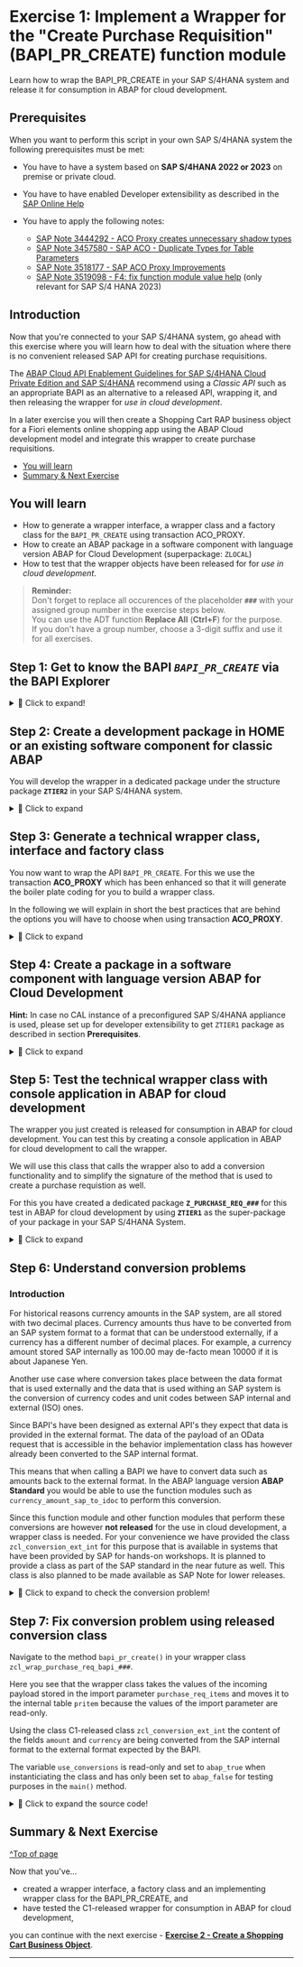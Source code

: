  # Exercise 1: Implement a Wrapper for the "Create Purchase Requisition" (BAPI_PR_CREATE) function module
<!-- description --> Learn how to wrap the BAPI_PR_CREATE in your SAP S/4HANA system and release it for consumption in ABAP for cloud development.

## Prerequisites

When you want to perform this script in your own SAP S/4HANA system the following prerequisites must be met:     

- You have to have a system based on **SAP S/4HANA 2022 or 2023** on premise or private cloud.
- You have to have enabled Developer extensibility as described in the [SAP Online Help](https://help.sap.com/docs/ABAP_PLATFORM_NEW/b5670aaaa2364a29935f40b16499972d/31367ef6c3e947059e0d7c1cbfcaae93.html?q=set%20up%20developer%20extensibility&locale=en-US)   
- You have to apply the following notes:  

  - [SAP Note 3444292 - ACO Proxy creates unnecessary shadow types](https://me.sap.com/notes/3444292)  
  - [SAP Note 3457580 - SAP ACO - Duplicate Types for Table Parameters](https://me.sap.com/notes/3457580)
  - [SAP Note 3518177 - SAP ACO Proxy Improvements](https://me.sap.com/notes/3518177)
  - [SAP Note 3519098 - F4: fix function module value help](https://me.sap.com/notes/3519098)   (only relevant for SAP S/4 HANA 2023)   

## Introduction
Now that you're connected to your SAP S/4HANA system, go ahead with this exercise where you will learn how to deal with the situation where there is no convenient released SAP API for creating purchase requisitions. 

The [ABAP Cloud API Enablement Guidelines for SAP S/4HANA Cloud Private Edition and SAP S/4HANA](https://www.sap.com/documents/2023/05/b0bd8ae6-747e-0010-bca6-c68f7e60039b.html) recommend using a _Classic API_ such as an appropriate BAPI as an alternative to a released API, wrapping it, and then releasing the wrapper for _use in cloud 
development_. 

In a later exercise you will then create a Shopping Cart RAP business object for a Fiori elements online shopping app using the ABAP Cloud development model and integrate this wrapper to create purchase requisitions.

- [You will learn](#you-will-learn)
- [Summary & Next Exercise](#summary--next-exercise)  


## You will learn
- How to generate a wrapper interface, a wrapper class and a factory class for the `BAPI_PR_CREATE` using transaction ACO_PROXY.
- How to create an ABAP package in a software component with 
language version ABAP for Cloud Development (superpackage: `ZLOCAL`)   
- How to test that the wrapper objects have been released for for _use in cloud development_.

> **Reminder:**   
> Don't forget to replace all occurences of the placeholder **`###`** with your assigned group number in the exercise steps below.  
> You can use the ADT function **Replace All** (**Ctrl+F**) for the purpose.   
> If you don't have a group number, choose a 3-digit suffix and use it for all exercises.


## Step 1: Get to know the BAPI _`BAPI_PR_CREATE`_ via the BAPI Explorer

<details>
  <summary>🔵 Click to expand!</summary>
  
The first step is to look for a suitable classic API to create purchase requisitions. You can use the BAPI Explorer for this purpose. Connect to the backend of your SAP S/4HANA system and start transaction **`BAPI`** by opening the embedded SAP GUI (**Ctrl+6**) and entering **`/nBAPI`** in the command field. For the purpose of this tutorial, we will use the non-released BAPI **`BAPI_PR_CREATE`**.

For that, switch to the **Alphabetical** view (1), look for the Business Object **`PurchaseRequisition`** (2), find and click on the method **`CreateFromData1`** (3). You can see that its function module is the **`BAPI_PR_CREATE`** (4).

<!-- ![BAPI explorer](images/bapi_explorer.png) -->
<img alt="BAPI explorer" src="images/bapi_explorer.png" width="70%">

In the **Documentation** tab you can find more information on what the BAPI is used for (in this case: to create purchase requisitions) and you can find examples for various scenarios and how to fill the respective parameter values.

In the **Tools** section you can click on the **Function Builder** and then click on **Display** to see the required parameters:

<!-- ![BAPI explorer - Tools](images/bapi_explorer-tools.png) -->
<img alt="BAPI explorer - Tools" src="images/bapi_explorer-tools.png" width="70%">

<!-- ![BAPI explorer - Function Builder](images/bapi_explorer-function_builder.png) -->
<img alt="BAPI explorer - Function Builder" src="images/bapi_explorer-function_builder.png" width="70%">

>The `BAPI_PR_CREATE` has a `TESTRUN` parameter that can be used to call the BAPI in validation mode. Some BAPI have a similar test mode that can be used to validate input data. It is best practice to make use of this test mode, if available, as we will address in more details in a later [exercise](./exercises/ex5/Readme.md) of this hands-on.

</details>

## Step 2: Create a development package in HOME or an existing software component for classic ABAP

You will develop the wrapper in a dedicated package under the structure package **`ZTIER2`** in your SAP S/4HANA system.   

<details>
  <summary>🔵 Click to expand</summary>
  
  1. In ADT, open your SAP S/4HANA system project folder, right click on it and select **New** > **ABAP Package** and enter the following values:   

     - Name:         **`ZTIER2_###`**   
     - Superpackage: **`ZTIER2`**      
     - Description:  **`Group ### - Tier2`.**      

  2. Select **Add to favorite packages** for easy access later on. Keep the Package Type as **Development** and click on **Next**.  

  3. Do not change anything in the following wizard window (where the software component HOME is selected), and click on **Next**.       

     <img alt="Create Tier 2 package" src="images/create_tier2_package_2.png" width="70%">    

  4. Create a new transport request and give it a meaningful name such as `classic ABAP development - Group ###` so that it can be more easily identified. 
     Then click on **Finish**. The package will be created.   


</details>  

## Step 3: Generate a technical wrapper class, interface and factory class

You now want to wrap the API `BAPI_PR_CREATE`. For this we use the transaction **ACO_PROXY** which has been enhanced so that it will generate the boiler plate coding for you to build a wrapper class.   

In the following we will explain in short the best practices that are behind the options you will have to choose when using transaction **ACO_PROXY**.  

<details>
  <summary>🔵 Click to expand</summary>

> **The interface:**     
> Depending on your specific use-case, you normally would need to access only certain specific functionalities and methods of the BAPI you want to expose. An ABAP Interface is the perfect development object for this purpose. The interface simplifies and restricts the usage of the underlying BAPI for the specific use-case, by exposing only the parameters that are needed. As a consequence, non-wrapped functionalities are forbidden.

> **The wrapper class:**    
> In addition you need a class to wrap the BAPI (implementing the interface) and implement its methods. The wrapper class has a method defined in the private section, `call_bapi_pr_create`, which has access to all the parameters of the underlying BAPI. Having this type of central private method is best practice. Internally, the wrapper class has access to all the parameters and then the interface has virtual access to all of these parameters and exposes publicly only the ones that are needed depending on the specific use-case. 

> **C1-release for use in cloud development:**    
> Since we plan to access the wrapped BAPI using the ABAP Cloud development model, it is good to provide the possibility to test it, and to keep wrapping-specific coding using the ABAP Cloud development model to a minimum. For this reason, the interface approach is recommended, and the wrapper class will not be released directly for consumption in ABAP for cloud development, but rather will be accessible via a factory class that will also be created.

> **The factory class:**
> A factory class is used to control the instantiation of the wrapper class and in order to be able to use it in ABAP for cloud development it has to be released for use in ABAP for cloud development. 

This approach has the advantage of a clear control of when and where an instance of the wrapper class is created, and in the event in which several wrapper classes are needed all their instantiations could be handled inside one single factory class.  Also, in case of wrapper classes this has the advantage that in case the wrapper class is changed throughout it's software lifecycle, at a later point in time a different class could be initialized, without changes to the consumer implementation. In this tutorial we follow the [clean code best practices](https://blogs.sap.com/2022/05/05/how-to-enable-clean-code-checks-for-abap/) for ABAP development. For example: the wrapper class is ready for ABAP Unit Tests and [ABAP Doc](https://blogs.sap.com/2013/04/29/abap-doc/) is implemented.


1. To create the interface, the class and the factory class for your BAPI start transaction **ACO_PROXY**.  

2. Enter the following values:   

   **A. Function Modules**    
      - Here you can select one or more function modules that will be wrapped by one single class. Please enter here only `BAPI_PR_CREATE`.  
        
   **B. Specify repository object names**    
      - **Name of a proxy class**: Enter a name for the wrapper class, e.g. `ZCL_WRAP_BAPI_PR_###`.   
      - **Package**: Select `ZTIER2_###`.       
      - **Create Interface**: Check the check box and choose a name for the interface, e.g. `ZIF_WRAP_BAPI_PR_###`  
      - **Create Factory Class**: Check the check box and choose a name for the factory class, e.g. `ZCL_F_WRAP_BAPI_PR_###`   

   **C. Options**   
      - Leave the default value **Pass destination via Constructor**  checked.   
      - Choose the radio-button **Class-Based Exceptions**       
      - Check the check box **Do not create Shadows of C1 Released Types**       
      - Check the check box **C1 Release**       
      - Check the check box **Create Private Methods**          

    
   <img alt="Start ACO_PROXY" src="images/start_aco_proxy_2.png" width="100%"> 

3. Press the green check mark <code style="color : name_color">**✔**</code> in the upper left corner or  **F8** to continue
   
4. Select optional values

   Transaction **ACO_PROXY** offers you to un-select optional values that shall not be part of the public interface.

   Only leave the following optional parameters of the 'BAPI_PR_CREATE' selected
   
   - NUMBER  
   - PRHEADEREXP  
   - PRHEADER  
   - PRHEADERX  
   - TESTRUN  
   - PRITEMX  
   - RETURN  

   and un-select all other optional parameters.

   Finally you have to press **Enter** and you have to select a transport to start the generation of the repository objects.   

   <img alt="Select optional parameters 1" src="images/rap640_parameter_010.png" width="70%">

   <img alt="Select optional parameters 2" src="images/rap640_parameter_020.png" width="70%">

   <img alt="Select optional parameters 3" src="images/rap640_parameter_030.png" width="70%">


6. Check the generated artefacts.

   <img alt="generated artefacts" src="images/ex1_step3_generated_artefacts.png" width="70%">    
   

 
</details>  

## Step 4: Create a package in a software component with language version ABAP for Cloud Development   

**Hint:** In case no CAL instance of a preconfigured SAP S/4HANA appliance is used, please set up for developer extensibility to get `ZTIER1` package as described in section **Prerequisites**.    

<details>
  <summary>🔵 Click to expand</summary>

  1. In ADT, open your SAP S/4HANA system project folder, right click on it and select **New** > **ABAP Package**.
  2. Enter the following values:         

     - Name:         **`Z_PURCHASE_REQ_###`**
     - Superpackage: **`ZTIER1`**
     - Description:  **`Group ### - Tier1`.**      

     Select **Add to favorite packages** for easy access later on. Keep the Package Type as **Development** and click on **Next**.    

  7. Click on **Next** and then **Next** again. Select a suitable transport request (or create a new one if needed) and then click on **Finish**.

    
      
</details>

## Step 5: Test the technical wrapper class with console application in ABAP for cloud development

The wrapper you just created is released for consumption in ABAP for cloud development. You can test this by creating a console application in ABAP for cloud development to call the wrapper. 

We will use this class that calls the wrapper also to add a conversion functionality and to simplify the signature of the method that is used to create a purchase requistion as well. 

For this you have created a dedicated package **`Z_PURCHASE_REQ_###`** for this test in ABAP for cloud development by using **`ZTIER1`** as the super-package of your package in your SAP S/4HANA System.

<details>
  <summary>🔵 Click to expand</summary>  
   
1. Create a class for the console application.  
   Right click on the newly created package **`Z_PURCHASE_REQ_###`** and select **New** > **ABAP Class** and enter the following values:  
    - **Name**: **`zcl_wrap_purchase_req_bapi_###`**   
    - **Description**: **Wrapper and test class**  

2. Click on **Next**, select a suitable transport request (or create a new one if needed) and then click on **Finish**.

3. You can check that the newly created class is a ABAP for cloud development class by checking that the **ABAP Language Version** is `ABAP Language for Cloud Development` in the **Properties** > **General** tab:

<!-- ![Console application language](images/console_application_language.png) -->
<img alt="Console application language" src="images/console_application_language.png" width="70%">

4. Implement the newly created class as shown below. The class calls the wrapper factory class and, given some input parameter values like the delivery date and the item price, creates a purchase requisition for that specific item and prints the information to the console.   
         
 <details>
  <summary>🟡📄 Click to expand and view or copy the source code!</summary>

```ABAP

CLASS zcl_wrap_purchase_req_bapi_### DEFINITION
  PUBLIC
  FINAL
  CREATE PUBLIC .

  PUBLIC SECTION.

    INTERFACES if_oo_adt_classrun .

    DATA use_conversions TYPE abap_boolean VALUE abap_true READ-ONLY.

    METHODS bapi_pr_create
      IMPORTING purchase_req_header TYPE zif_wrap_bapi_pr_###=>bapimereqheader
                purchase_req_items  TYPE zif_wrap_bapi_pr_###=>_bapimereqitemimp
                test_run            TYPE abap_bool
      EXPORTING pr_return_msg       TYPE zif_wrap_bapi_pr_###=>_bapiret2
      RETURNING VALUE(result)       TYPE banfn.



  PROTECTED SECTION.
  PRIVATE SECTION.




ENDCLASS.



CLASS zcl_wrap_purchase_req_bapi_### IMPLEMENTATION.
  METHOD if_oo_adt_classrun~main.

    DATA pr_returns TYPE bapirettab.

    "if the data element banfn is not released for the use in cloud develoment in your system
    "you have to use the shadow type zif_wrap_bapi_pr_###=>banfn
    DATA number  TYPE banfn  .
    "DATA number  TYPE zif_wrap_bapi_pr_###=>banfn  .

    DATA purchase_req_header TYPE zif_wrap_bapi_pr_###=>bapimereqheader .
    DATA purchase_req_items  TYPE zif_wrap_bapi_pr_###=>_bapimereqitemimp .

    DATA test_run TYPE abap_boolean .

    purchase_req_header = VALUE #( pr_type = 'NB' ).

    purchase_req_items = VALUE #( (
                              preq_item  = '00010'
                              plant      = '1010'
                              acctasscat = 'U'
                              currency   = 'EUR'                              
                              deliv_date = cl_abap_context_info=>get_system_date(  ) + 14   "format: yyyy-mm-dd (at least 10 days)
                              material   = 'ZPRINTER01'
                              matl_group = 'A001'
                              preq_price = '100'
                              quantity   = '1'
                              unit       = 'ST'
                              pur_group = '001'
                              purch_org = '1010'
                              short_text = 'ZPRINTER01'
                    ) ).

    "just for testing purposes "
*    use_conversions = abap_false.
*    purchase_req_items[ 1 ]-currency = 'JPY'.

    "in addition you can try out to use the BAPI in the test mode
*   test_run = abap_true.

    bapi_pr_create(
      EXPORTING
        purchase_req_header     = purchase_req_header
        purchase_req_items      = purchase_req_items
        test_run                = test_run
      IMPORTING
        pr_return_msg = pr_returns
      RECEIVING
        result        = number
    ).

    COMMIT WORK AND WAIT.

    IF test_run = abap_true.
      out->write( | test_run | ).
    ELSE.
      out->write( |purchase requistion number: { number  } | ).

      SELECT * FROM I_PurchaseRequisitionItemAPI01 WHERE PurchaseRequisition = @number
                                         INTO TABLE @DATA(purchase_requisitions).

      LOOP AT purchase_requisitions INTO DATA(purchase_requisition).
        out->write( | Item: { purchase_requisition-PurchaseRequisitionItem } Amount { purchase_requisition-PurchaseRequisitionPrice }  { purchase_requisition-PurReqnItemCurrency }| ).
      ENDLOOP.

    ENDIF.

    LOOP AT pr_returns INTO DATA(bapiret2_line).
      out->write( |bapi_return { bapiret2_line-type } : { bapiret2_line-message } | ).
    ENDLOOP.

  ENDMETHOD.


  METHOD bapi_pr_create.

*    DATA prheader TYPE zif_wrap_bapi_pr_###=>bapimereqheader .
    DATA prheaderx TYPE zif_wrap_bapi_pr_###=>bapimereqheaderx .
    DATA pritem  TYPE zif_wrap_bapi_pr_###=>_bapimereqitemimp .
    DATA pritemx  TYPE zif_wrap_bapi_pr_###=>_bapimereqitemx  .
    DATA pritemx_line LIKE LINE OF pritemx.
    DATA prheaderexp  TYPE zif_wrap_bapi_pr_###=>bapimereqheader .
    DATA conversion_message_line TYPE bapiret2.

    "if the data element banfn is not released for the use in cloud develoment in your system
    "you have to use the shadow type zif_wrap_bapi_pr_###=>banfn
    DATA number  TYPE banfn  .
    "DATA number  TYPE zif_wrap_bapi_pr_###=>banfn  .
    DATA conversion_messages TYPE bapirettab.

    prheaderx = VALUE #( pr_type = 'X' ).

    "item data has to be converted
    pritem = purchase_req_items.

    LOOP AT pritem ASSIGNING FIELD-SYMBOL(<pritem_line>).

      pritemx_line =
                      VALUE #(
                               preq_item  = '00010'
                               plant      = 'X'
                               acctasscat = 'X'
                               currency   = 'X'
                               deliv_date = 'X'
                               material   = 'X'
                               matl_group = 'X'
                               preq_price = 'X'
                               quantity   = 'X'
                               unit       = 'X'
                               pur_group  = 'X'
                               purch_org  = 'X'
                               short_text = 'X'
                              ) .

      APPEND pritemx_line TO pritemx.

      IF use_conversions = abap_true.

        TRY.

            zcl_conversion_ext_int=>get_instance( )->currency_amount_int_to_ext(
              EXPORTING
                currency    = <pritem_line>-Currency
                sap_amount  = CONV #( <pritem_line>-preq_price )
              IMPORTING
                bapi_amount = DATA(bapi_amount)
            ).

            zcl_conversion_ext_int=>get_instance( )->currency_code_int_to_ext(
              EXPORTING
                sap_code = <pritem_line>-Currency
              IMPORTING
                iso_code = DATA(bapi_currency)
            ).

            <pritem_line>-preq_price = bapi_amount.
            <pritem_line>-Currency = bapi_currency.

          CATCH zcx_conversion_ext_int INTO DATA(conversion_exception).

            conversion_message_line-id = conversion_exception->if_t100_message~t100key-msgid.
            conversion_message_line-number = conversion_exception->if_t100_message~t100key-msgno.
            conversion_message_line-type = if_abap_behv_message=>severity-warning.
            conversion_message_line-message_v1 = conversion_exception->attr1.
            conversion_message_line-message_v2 = conversion_exception->attr2.
            APPEND conversion_message_line TO conversion_messages.

        ENDTRY.
      ENDIF.
    ENDLOOP.

    TRY.
        zcl_f_wrap_bapi_pr_###=>create_instance( )->bapi_pr_create(
            EXPORTING
              prheader  = purchase_req_header
              prheaderx = prheaderx
              testrun   = test_run
            IMPORTING
              number      = number
              prheaderexp = prheaderexp
            CHANGING
              pritem          = pritem
              pritemx         = pritemx
              return          = pr_return_msg
              )
          .
        result = number.

        APPEND LINES OF conversion_messages TO pr_return_msg.

      CATCH cx_aco_application_exception cx_aco_communication_failure cx_aco_system_failure.
        "does not happen since there is no rfc call
        ASSERT 1 = 2.
    ENDTRY.

  ENDMETHOD.

ENDCLASS.


```

 </details>   

5. Save and activate your changes.   

6. Now run this class  by pressing F9.   

7. You shall see an output as follows:

   <img alt="Console output test class" src="images/console_output_test_class.png" width="70%">   

> Tip:  
> Add a breakpoint in the `bapi_pr_create()` method of your coding where your technical wrapper class `zcl_f_wrap_bapi_pr_###` is being called.    
> `zcl_f_wrap_bapi_pr_###=>create_instance( )->bapi_pr_create`   
  
 </details>



## Step 6: Understand conversion problems

### Introduction

For historical reasons currency amounts in the SAP system, are all stored with two decimal places. Currency amounts thus have to be converted from an SAP system format to a format that can be understood externally, if a currency has a different number of decimal places. For example, a currency amount stored SAP internally as 100.00 may de-facto mean 10000 if it is about Japanese Yen.  

Another use case where conversion takes place between the data format that is used externally and the data that is used withing an SAP system is the conversion of currency codes and unit codes between SAP internal and external (ISO) ones.   

Since BAPI's have been designed as external API's they expect that data is provided in the external format. The data of the payload of an OData request that is accessible in the behavior implementation class has however already been converted to the SAP internal format.   

This means that when calling a BAPI we have to convert data such as amounts back to the external format. In the ABAP language version **ABAP Standard** you would be able to use the function modules such as `currency_amount_sap_to_idoc` to perform this conversion.   

Since this function module and other function modules that perform these conversions are however **not released** for the use in cloud development, a wrapper class is needed. For your convenience we have provided the class `zcl_conversion_ext_int` for this purpose that is available in systems that have been provided by SAP for hands-on workshops. It is planned to provide a class as part of the SAP standard in the near future as well. This class is also planned to be made available as SAP Note for lower releases.   

<details>
  <summary>🔵 Click to expand to check the conversion problem!</summary>
  

### Check the conversion problem  

1. Open the class `zcl_wrap_purchase_req_bapi_###` in ADT.
2. Start the class by pressing **F9**.
3. Navigate to the `main` method
4. Remove the comment **Ctrl+>** from the lines   

   ```   
   *   use_conversions = abap_false.`
   *   purchase_req_items[ 1 ]-currency = 'JPY'.
   ```  
   <img alt="Change wrapper class I" src="images/06_000_adapt_wrapper_class.png" width="70%">   

5. Your code should now look like as follows:   

   <img alt="Change wrapper class I" src="images/06_010_adapt_wrapper_class.png" width="70%">   
   
8. Save and activate your changes.
9. Start the class by pressing **F9**.  

   <img alt="Change wrapper class I" src="images/06_020_adapt_wrapper_class.png" width="70%">   
 
By setting the global variable `use_conversions` to `abap_false` for testing purposes you have changed the behavior of your wrapper class such, that:   
- now Japanese Yen will be used to create the purchase requisition and that
- in method `bapi_pr_create()` now the conversion class `zcl_conversion_ext_int` is not used anymore to convert the amount from the SAP internal format to the external format   

As a result the value stored in the purchase requisition would be `1 JPY` instead of the intended amount `100 JPY`.   
  
</details>   

## Step 7: Fix conversion problem using released conversion class

Navigate to the method `bapi_pr_create()` in your wrapper class `zcl_wrap_purchase_req_bapi_###`.    

Here you see that the wrapper class takes the values of the incoming payload stored in the import parameter `purchase_req_items` and moves it to the internal table `pritem` because the values of the import parameter are read-only.   

Using the class C1-released class `zcl_conversion_ext_int` the content of the fields `amount` and `currency` are being converted from the SAP internal format to the external format expected by the BAPI.    

The variable `use_conversions` is read-only and set to `abap_true` when instanticiating the class and has only been set to `abap_false` for testing purposes in the `main()` method.   

<details>
  <summary>🔵 Click to expand the source code!</summary>   
  
```

    "item data has to be converted
    pritem = purchase_req_items.

    LOOP AT pritem ASSIGNING FIELD-SYMBOL(<pritem_line>).

      pritemx_line =
                      VALUE #(
                               preq_item  = '00010'
                               plant      = 'X'
                               acctasscat = 'X'
                               currency   = 'X'
                               deliv_date = 'X'
                               material   = 'X'
                               matl_group = 'X'
                               preq_price = 'X'
                               quantity   = 'X'
                               unit       = 'X'
                               pur_group  = 'X'
                               purch_org  = 'X'
                               short_text = 'X'
                              ) .

      APPEND pritemx_line TO pritemx.

      IF use_conversions = abap_true.

        TRY.

            zcl_conversion_ext_int=>get_instance( )->currency_amount_int_to_ext(
              EXPORTING
                currency    = <pritem_line>-Currency
                sap_amount  = CONV #( <pritem_line>-preq_price )
              IMPORTING
                bapi_amount = DATA(bapi_amount)
            ).

            zcl_conversion_ext_int=>get_instance( )->currency_code_int_to_ext(
              EXPORTING
                sap_code = <pritem_line>-Currency
              IMPORTING
                iso_code = DATA(bapi_currency)
            ).

            <pritem_line>-preq_price = bapi_amount.
            <pritem_line>-Currency = bapi_currency.

          CATCH zcx_conversion_ext_int INTO DATA(conversion_exception).

            conversion_message_line-id = conversion_exception->if_t100_message~t100key-msgid.
            conversion_message_line-number = conversion_exception->if_t100_message~t100key-msgno.
            conversion_message_line-type = if_abap_behv_message=>severity-warning.
            conversion_message_line-message_v1 = conversion_exception->attr1.
            conversion_message_line-message_v2 = conversion_exception->attr2.
            APPEND conversion_message_line TO conversion_messages.

        ENDTRY.
      ENDIF.
    ENDLOOP.



```  

</details>    



 
<!--    

## Step 8: Run ATC checks and request exemptions \[OPTIONAL\]

> **Note**: This exercise is optional. 

You will now need to run ATC checks on the objects you created and request exemptions to use non-released API.

<details>
  <summary>🔵 Click to expand</summary>  

To run the ATC checks right click on the `$Z_PURCHASE_REQ_TIER2_###` package and select **Run As** > **ABAP Test Cockpit With...** and select your ATC check variant. Confirm by clicking on **OK**.   


<img alt="ATC checks - interface error" src="images/select_atc_check_variant.png" width="70%">

The result of the ATC check will appear in the ATC Problems tab. As expected, you will get ATC check errors because you are using an non-released API:


<img alt="ATC checks - interface error" src="images/interface_atc_checks.png" width="70%">

>Note that there are ATC checks errors for both the interface and the wrapper class. You will need to request an exemption for each of the two objects.

Right click on any one of the interface related errors in the ATC Problems tab and choose **Request Exemption**. You can then request an exemption for the whole interface by selecting `Interface (ABAP Objects)` under the `Apply exemption To` tab:


<img alt="Request exemptions for the whole interface" src="images/interface_request_exemption.png" width="70%">

Click **Next**, choose a valid approver, a reason to request the exemptions and input a justification for it. Then click on **Finish**.


<img alt="Approver and justification" src="images/approver_and_justification.png" width="70%">

Proceed in the same way to request an exemption for the whole wrapper class.

>How to maintain approvers and how to approve exemptions is beyond the scope of this tutorial. After a maintained approver has approved the exemptions, you can verify it by running ATC checks again in ADT: no issue should arise.

</details>

-->   

<!--
## Step 10: Check the results in the SAP standard `Purchase Requisition - Professional` App

You can  use the app **Manage Purchase Requisition - Professional** to check the purchase requistions that you have created using your console application.   

<details>
  <summary>🔵 Click to expand</summary>
  
  1. In a preconfigured appliance system, the standard **Manage Purchase Requisition - Professional** app can be started using the ABAP Fiori Launchpad using the following URL, where you will replace `xxx.xxx.xxx.xxx` with your assigned system IP address:     
  
     https://xxx.xxx.xxx.xxx:44301/sap/bc/ui2/flp?sap-client=100&sap-language=EN#PurchaseRequisition-maintain
    
     > **Hint:** Alternatively, you can launch the ABAP Fiori launchpad using the transaction code **`/ui2/flp`** (`/n/ui2/flp`) and then search for the app *Manage Purchase Requisition - Professional*.

     **Manage Purchase Requistion - SAP standard application**   
     ![Manage Purchase Requistion - Professional](../ex4/images/pr_professional_app.png)  
    
     Now you can search for the created purchase requisition number.

     > **Note**
     > Before checking the results in the ADT Fiori Elements preview make sure to clear the cache by pressing **F12** and by selecting **clear cache and refresh**. Otherwise you might run into the issue that the button 
       of the action is visible but not functional.   

</details>
-->

## Summary & Next Exercise
[^Top of page](#)

Now that you've... 
- created a wrapper interface, a factory class and an implementing wrapper class for the BAPI_PR_CREATE, and
- have tested the C1-released wrapper for consumption in ABAP for cloud development,

you can continue with the next exercise - **[Exercise 2 - Create a Shopping Cart Business Object](../ex2/README.md)**.

---
